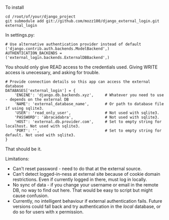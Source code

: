 To install

    cd /root/of/your/django_project
    git submodule add git://github.com/mozz100/django_external_login.git external_login

In settings.py:

    # Use alternative authentication provider instead of default ('django.contrib.auth.backends.ModelBackend',)
    AUTHENTICATION_BACKENDS = ('external_login.backends.ExternalDBBackend',)

You should only give READ access to the credentials used.  Giving WRITE access is unecessary, and asking for trouble.

    # Provide connection details so this app can access the external database
    DATABASES['external_login'] = {
        'ENGINE': 'django.db.backends.xyz',     # Whatever you need to use - depends on the external DB
        'NAME': 'external_database_name',       # Or path to database file if using sqlite3.
        'USER': 'read_only_user',               # Not used with sqlite3.
        'PASSWORD': 'abracadabra',              # Not used with sqlite3.
        'HOST': 'external.db.provider.com',     # Set to empty string for localhost. Not used with sqlite3.
        'PORT': '',                             # Set to empty string for default. Not used with sqlite3.
    }

That should be it.

Limitations:

* Can't reset password - need to do that at the external source.
* Can't detect logged-in-ness at external site because of cookie domain restrictions.  Even if currently logged in there, must log in locally.
* No sync of data - if you change your username or email in the remote DB, no way to find out here.  That would be easy to script but might cause confusion.
* Currently, no intelligent behaviour if external authentication fails.  Future versions could fall back and try authentication in the *local* database, or do so for users with x permission.
